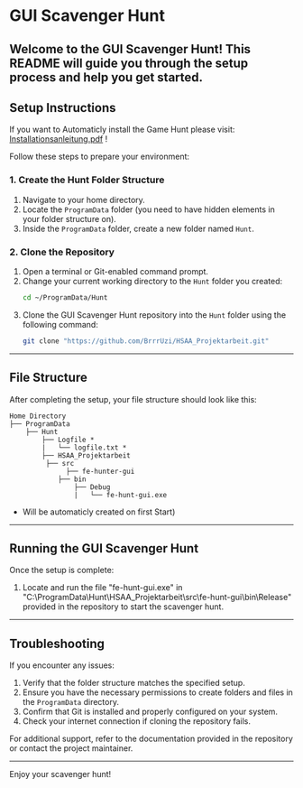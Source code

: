 # GUI Scavenger Hunt

Welcome to the **GUI Scavenger Hunt**! This README will guide you through the setup process and help you get started.
---

## Setup Instructions

If you want to Automaticly install the Game Hunt please visit: [Installationsanleitung.pdf](../../demos/Installationsanleitung.pdf) !

Follow these steps to prepare your environment:

### 1. Create the Hunt Folder Structure
1. Navigate to your home directory.
2. Locate the `ProgramData` folder (you need to have hidden elements in your folder structure on).
3. Inside the `ProgramData` folder, create a new folder named `Hunt`.

### 2. Clone the Repository
1. Open a terminal or Git-enabled command prompt.
2. Change your current working directory to the `Hunt` folder you created:
   ```bash
   cd ~/ProgramData/Hunt
   ```
3. Clone the GUI Scavenger Hunt repository into the `Hunt` folder using the following command:
   ```bash
   git clone "https://github.com/BrrrUzi/HSAA_Projektarbeit.git"
   ```
---

## File Structure
After completing the setup, your file structure should look like this:

```
Home Directory
├── ProgramData
    ├── Hunt
        ├── Logfile *
        |   └── logfile.txt *
        ├── HSAA_Projektarbeit
	     ├── src
	          ├── fe-hunter-gui
			├── bin
				├── Debug
				|   └── fe-hunt-gui.exe
```
* Will be automaticly created on first Start)

---

## Running the GUI Scavenger Hunt
Once the setup is complete:
1. Locate and run the file "fe-hunt-gui.exe" in "C:\ProgramData\Hunt\HSAA_Projektarbeit\src\fe-hunt-gui\bin\Release" provided in the repository to start the scavenger hunt.

---

## Troubleshooting
If you encounter any issues:
1. Verify that the folder structure matches the specified setup.
2. Ensure you have the necessary permissions to create folders and files in the `ProgramData` directory.
3. Confirm that Git is installed and properly configured on your system.
4. Check your internet connection if cloning the repository fails.

For additional support, refer to the documentation provided in the repository or contact the project maintainer.

---

Enjoy your scavenger hunt!

